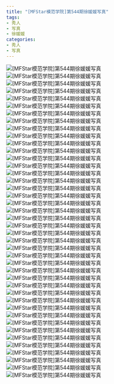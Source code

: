 ```yaml
---
title: "[MFStar模范学院]第544期徐媛媛写真"
tags: 
- 秀人
- 写真
- 徐媛媛
categories:
- 秀人
- 写真
---
```


![[MFStar模范学院]第544期徐媛媛写真](https://img.ilovese.xyz/1734711270842.webp)
![[MFStar模范学院]第544期徐媛媛写真](https://img.ilovese.xyz/1734711272622.webp)
![[MFStar模范学院]第544期徐媛媛写真](https://img.ilovese.xyz/1734711274636.webp)
![[MFStar模范学院]第544期徐媛媛写真](https://img.ilovese.xyz/1734711276662.webp)
![[MFStar模范学院]第544期徐媛媛写真](https://img.ilovese.xyz/1734711278724.webp)
![[MFStar模范学院]第544期徐媛媛写真](https://img.ilovese.xyz/1734711280705.webp)
![[MFStar模范学院]第544期徐媛媛写真](https://img.ilovese.xyz/1734711282258.webp)
![[MFStar模范学院]第544期徐媛媛写真](https://img.ilovese.xyz/1734711284400.webp)
![[MFStar模范学院]第544期徐媛媛写真](https://img.ilovese.xyz/1734711286762.webp)
![[MFStar模范学院]第544期徐媛媛写真](https://img.ilovese.xyz/1734711288772.webp)
![[MFStar模范学院]第544期徐媛媛写真](https://img.ilovese.xyz/1734711290318.webp)
![[MFStar模范学院]第544期徐媛媛写真](https://img.ilovese.xyz/1734711291922.webp)
![[MFStar模范学院]第544期徐媛媛写真](https://img.ilovese.xyz/1734711293861.webp)
![[MFStar模范学院]第544期徐媛媛写真](https://img.ilovese.xyz/1734711295408.webp)
![[MFStar模范学院]第544期徐媛媛写真](https://img.ilovese.xyz/1734711297491.webp)
![[MFStar模范学院]第544期徐媛媛写真](https://img.ilovese.xyz/1734711299400.webp)
![[MFStar模范学院]第544期徐媛媛写真](https://img.ilovese.xyz/1734711301364.webp)
![[MFStar模范学院]第544期徐媛媛写真](https://img.ilovese.xyz/1734711303557.webp)
![[MFStar模范学院]第544期徐媛媛写真](https://img.ilovese.xyz/1734711305537.webp)
![[MFStar模范学院]第544期徐媛媛写真](https://img.ilovese.xyz/1734711307395.webp)
![[MFStar模范学院]第544期徐媛媛写真](https://img.ilovese.xyz/1734711309026.webp)
![[MFStar模范学院]第544期徐媛媛写真](https://img.ilovese.xyz/1734711310967.webp)
![[MFStar模范学院]第544期徐媛媛写真](https://img.ilovese.xyz/1734711312943.webp)
![[MFStar模范学院]第544期徐媛媛写真](https://img.ilovese.xyz/1734711314914.webp)
![[MFStar模范学院]第544期徐媛媛写真](https://img.ilovese.xyz/1734711316544.webp)
![[MFStar模范学院]第544期徐媛媛写真](https://img.ilovese.xyz/1734711318563.webp)
![[MFStar模范学院]第544期徐媛媛写真](https://img.ilovese.xyz/1734711320302.webp)
![[MFStar模范学院]第544期徐媛媛写真](https://img.ilovese.xyz/1734711321916.webp)
![[MFStar模范学院]第544期徐媛媛写真](https://img.ilovese.xyz/1734711323655.webp)
![[MFStar模范学院]第544期徐媛媛写真](https://img.ilovese.xyz/1734711325690.webp)
![[MFStar模范学院]第544期徐媛媛写真](https://img.ilovese.xyz/1734711327403.webp)
![[MFStar模范学院]第544期徐媛媛写真](https://img.ilovese.xyz/1734711329394.webp)
![[MFStar模范学院]第544期徐媛媛写真](https://img.ilovese.xyz/1734711331376.webp)
![[MFStar模范学院]第544期徐媛媛写真](https://img.ilovese.xyz/1734711333359.webp)
![[MFStar模范学院]第544期徐媛媛写真](https://img.ilovese.xyz/1734711335030.webp)
![[MFStar模范学院]第544期徐媛媛写真](https://img.ilovese.xyz/1734711336733.webp)
![[MFStar模范学院]第544期徐媛媛写真](https://img.ilovese.xyz/1734711338313.webp)
![[MFStar模范学院]第544期徐媛媛写真](https://img.ilovese.xyz/1734711340522.webp)
![[MFStar模范学院]第544期徐媛媛写真](https://img.ilovese.xyz/1734711342651.webp)
![[MFStar模范学院]第544期徐媛媛写真](https://img.ilovese.xyz/1734711344630.webp)
![[MFStar模范学院]第544期徐媛媛写真](https://img.ilovese.xyz/1734711346473.webp)
![[MFStar模范学院]第544期徐媛媛写真](https://img.ilovese.xyz/1734711348306.webp)
